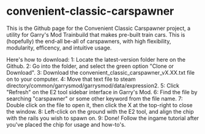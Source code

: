 # convenient-classic-carspawner
This is the Github page for the Convenient Classic Carspawner project, a utility for Garry's Mod Trainbuild that makes pre-built train cars.
This is (hopefully) the end-all be-all of carspawners, with high flexibility, modularity, efficency, and intuitive usage.

Here's how to download:
1: Locate the latest-version folder here on the Github. 
2: Go into the folder, and select the green option "Clone or Download".
3: Download the convenient_classic_carspawner_vX.XX.txt file on to your computer.
4: Move that text file to steam directory/common/garrysmod/garrysmod/data/expression2.
5: Click "Refresh" on the E2 tool sidebar interface in Garry's Mod.
6: Find the file by searching "carspawner" or some other keyword from the file name.
7: Double click on the file to open it, then click the X at the top-right to close the window.
8: Left-click on the ground with the E2 tool, and align the chip with the rails you wish to spawn on.
9: Done! Follow the ingame tutorial after you've placed the chip for usage and how-to's.
